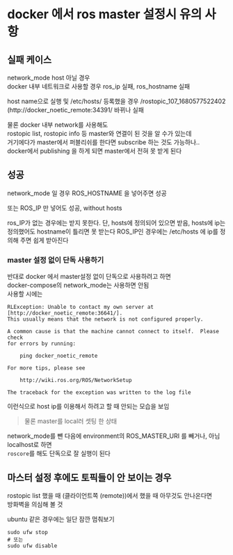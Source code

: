 # docker 에서 ros master 설정시 유의 사항

## 실패 케이스
network_mode host 아닐 경우   
docker 내부 네트워크로 사용할 경우
ros_ip 실패, ros_hostname 실패

host name으로 실행 및 /etc/hosts/ 등록했을 경우
/rostopic_107_1680577522402 (http://docker_noetic_remote:34391/  바뀌나 실패

물론 docker 내부 network를 사용해도   
rostopic list, rostopic info 등 master와 연결이 된 것을 알 수가 있는데   
거기에다가 master에서 퍼블리쉬를 한다면 subscribe 하는 것도 가능하나..   
docker에서 publishing 을 하게 되면 master에서 전혀 못 받게 된다   


## 성공
network_mode 일 경우 
ROS_HOSTNAME 을 넣어주면 성공
 
 또는 
ROS_IP 만 넣어도 성공, without hosts 

ros_IP가 없는 경우에는 받지 못한다. 단, hosts에 정의되어 있으면 받음, 
hosts에 ip는 정의했어도 hostname이 틀리면 못 받는다 
ROS_IP인 경우에는 /etc/hosts 에 ip를 정의해 주면 쉽게 받아진다   



### master 설정 없이 단독 사용하기
반대로 docker 에서 master설정 없이 단독으로 사용하려고 하면   
docker-compose의 network_mode는 사용하면 안됨    
사용할 시에는   
```
RLException: Unable to contact my own server at [http://docker_noetic_remote:36641/].
This usually means that the network is not configured properly.

A common cause is that the machine cannot connect to itself.  Please check
for errors by running:

	ping docker_noetic_remote

For more tips, please see

	http://wiki.ros.org/ROS/NetworkSetup

The traceback for the exception was written to the log file
```
이런식으로 host ip를 이용해서 하려고 할 때 안되는 모습을 보임 

> 물론 master를 local러 셋팅 한 상태  


network_mode를 뺀 다음에 environment의 ROS_MASTER_URI 를 빼거나, 아님 localhost로 하면   
`roscore`를 해도 단독으로 잘 실행이 된다   


## 마스터 설정 후에도 토픽들이 안 보이는 경우
rostopic list 했을 때 (클라이언트쪽 (remote))에서 했을 때 아무것도 안나온다면  
방화벽을 의심해 볼 것   

ubuntu 같은 경우에는 일단 잠깐 멈춰보기
```
sudo ufw stop
# 또는 
sudo ufw disable
```

